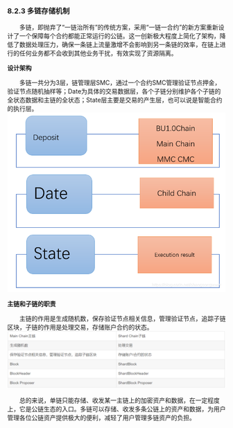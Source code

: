 
### 8.2.3 多链存储机制
&emsp;&emsp;多链，即抛弃了“一链治所有”的传统方案，采用“一链一合约”的新方案重新设计了一个保障每个合约都能正常运行的公链。这一创新极大程度上简化了架构，降低了数据处理压力，确保一条链上流量激增不会影响到另一条链的效率，在链上进行的任何业务都不会收到其他业务干扰，有效实现了资源隔离。

**设计架构**

&emsp;&emsp;多链一共分为3层，链管理层SMC，通过一个合约SMC管理验证节点押金，验证节点随机抽样等；Date为具体的交易数据层，各个子链分别维护各个子链的全状态数据和主链的全状态；State层主要是交易的产生层，也可以说是智能合约的执行层。
![0823158-1.png](./figures/0823158-1.png)

**主链和子链的职责**

&emsp;&emsp;主链的作用是生成随机数，保存验证节点相关信息，管理验证节点，追踪子链区块，子链的作用是处理交易，存储账户合约的状态。
![0823158-2.png](./figures/0823158-2.png)

&emsp;&emsp;总的来说，单链只能存储、收发某一主链上的加密资产和数据，在一定程度上，它是公链生态的入口。多链可以存储、收发多条公链上的资产和数据，为用户管理各位公链资产提供极大的便利，减轻了用户管理多链资产的负担。
